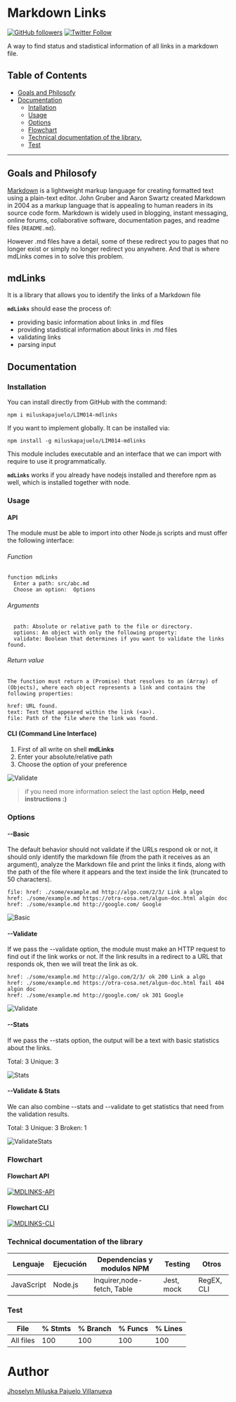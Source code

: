 <a name="table"></a>
# Markdown Links
[![GitHub followers](https://img.shields.io/github/followers/miluskapajuelo?style=social)](https://github.com/miluskapajuelo)
[![Twitter Follow](https://img.shields.io/twitter/follow/miluskapajuelo?style=social)](https://twitter.com/miluskapajuelo)

A way to find status and stadistical information of all links in a markdown file. 

## Table of Contents
* [Goals and Philosofy](#Goals-and-Philosofy)
* [Documentation](#Documentation)
    * [Intallation](#Installation)
    * [Usage](#Usage)
    * [Options](#Options)
    * [Flowchart](#Flowchart)
    * [Technical documentation of the library.](#Technical-documentation-of-the-library)
    * [Test](#Test)
    


***

## Goals and Philosofy

[Markdown](https://es.wikipedia.org/wiki/Markdown) is a lightweight markup language for creating formatted text using a plain-text editor. John Gruber and Aaron Swartz created Markdown in 2004 as a markup language that is appealing to human readers in its source code form. Markdown is widely used in blogging, instant messaging, online forums, collaborative software, documentation pages, and readme files (`README.md`).

However .md files have a detail, some of these redirect you to pages that no longer exist or simply no longer redirect you anywhere. And that is where mdLinks comes in to solve this problem.

## mdLinks

It is a library that allows you to identify the links of a Markdown file

**`mdLinks`** should ease the process of:

- providing basic information about links in .md files
- providing stadistical information about links in .md files
- validating links 
- parsing input

## Documentation

### Installation

You can install directly from GitHub with the command:

```shell
npm i miluskapajuelo/LIM014-mdlinks
```

If you want to implement globally. It can be installed via:

```shell
npm install -g miluskapajuelo/LIM014-mdlinks
```

This module includes executable and an interface that we can import with require to use it programmatically.

**`mdLinks`** works if you already have nodejs installed and therefore npm as well, which is installed together with node.


### Usage

#### API

The module must be able to import into other Node.js scripts and must offer the following interface:


###### Function
~~~
function mdLinks
  Enter a path: src/abc.md
  Choose an option:  Options
~~~

###### Arguments
~~~
  path: Absolute or relative path to the file or directory.
  options: An object with only the following property:
  validate: Boolean that determines if you want to validate the links found.
~~~

###### Return value
~~~
The function must return a (Promise) that resolves to an (Array) of (Objects), where each object represents a link and contains the following properties:

href: URL found.
text: Text that appeared within the link (<a>).
file: Path of the file where the link was found.
~~~

#### CLI (Command Line Interface)

1. First of all write on shell **mdLinks**
2. Enter your absolute/relative path
3. Choose the option of your preference 


![Validate](./img/helping.gif)


> if you need more information select the last option **Help, need instructions :)**



### Options

#### --Basic

The default behavior should not validate if the URLs respond ok or not, it should only identify the markdown file (from the path it receives as an argument), analyze the Markdown file and print the links it finds, along with the path of the file where it appears and the text inside the link (truncated to 50 characters).

```shell
file: href: ./some/example.md http://algo.com/2/3/ Link a algo
href: ./some/example.md https://otra-cosa.net/algun-doc.html algún doc
href: ./some/example.md http://google.com/ Google
```

![Basic](./img/basic.gif)


#### --Validate

If we pass the --validate option, the module must make an HTTP request to find out if the link works or not. If the link results in a redirect to a URL that responds ok, then we will treat the link as ok.


```shell
href: ./some/example.md http://algo.com/2/3/ ok 200 Link a algo
href: ./some/example.md https://otra-cosa.net/algun-doc.html fail 404 algún doc
href: ./some/example.md http://google.com/ ok 301 Google
```

![Validate](./img/validate.gif)

#### --Stats

If we pass the --stats option, the output will be a text with basic statistics about the links.

Total: 3
Unique: 3


![Stats](./img/stats.gif)

#### --Validate & Stats


We can also combine --stats and --validate to get statistics that need from the validation results.

Total: 3
Unique: 3
Broken: 1


![ValidateStats](./img/validateStats.gif)


### Flowchart

#### Flowchart API

<a href="https://ibb.co/fM8wvdW"><img src="https://i.ibb.co/y0hjSFC/MDLINKS-API.png" alt="MDLINKS-API" border="0"></a>

#### Flowchart CLI

<a href="https://ibb.co/M1Vgy3v"><img src="https://i.ibb.co/5j81Xf0/MDLINKS-CLI.png" alt="MDLINKS-CLI" border="0"></a>


### Technical documentation of the library

| Lenguaje   | Ejecución  | Dependencias y modulos NPM  | Testing    | Otros        |
|------------|------------|-----------------------------|------------|--------------|
| JavaScript | Node.js    |  Inquirer,node-fetch, Table | Jest, mock | RegEX, CLI   |


### Test

| File      | % Stmts   |  % Branch  | % Funcs  | % Lines  |    
|-----------|-----------|------------|----------|----------|
| All files |     100   |       100  |     100  |     100  |     


# Author
[Jhoselyn Miluska Pajuelo Villanueva](https://github.com/miluskapajuelo/)

